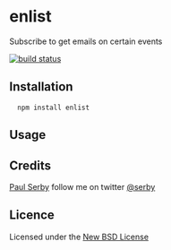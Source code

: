 # enlist

Subscribe to get emails on certain events

[![build status](https://secure.travis-ci.org/serby/enlist.png)](http://travis-ci.org/serby/enlist)

## Installation

      npm install enlist

## Usage

## Credits
[Paul Serby](https://github.com/serby/) follow me on twitter [@serby](http://twitter.com/serby)

## Licence
Licensed under the [New BSD License](http://opensource.org/licenses/bsd-license.php)
